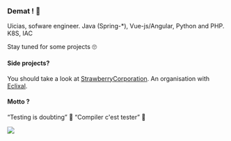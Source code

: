 ### Demat ! 👋

Uicias, sofware engineer.
Java (Spring-*), Vue-js/Angular, Python and PHP.
K8S, IAC

Stay tuned for some projects 🙄

#### Side projects?
You should take a look at [StrawberryCorporation](https://github.com/StrawberryCorps). An organisation with [Eclixal](https://github.com/Eclixal).

#### Motto ?
<q>Testing is doubting</q> 🧪
<q>Compiler c'est tester</q> 🧪

![](https://komarev.com/ghpvc/?username=uicias)
